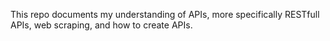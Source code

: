 This repo documents my understanding of APIs, more specifically RESTfull APIs, web scraping, and how to create APIs.
